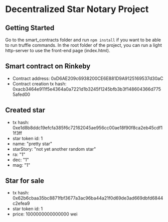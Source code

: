 # Decentralized Star Notary Project

## Getting Started
Go to the smart_contracts folder and run `npm install` if you want to be able to run truffle commands.
In the root folder of the project, you can run a light http-server to use the front-end page (index.html).

## Smart contract on Rinkeby
- Contract address: 0xD6AE209c6938200CE6E881D9A9125169537d30aC 
- Contract creation tx hash: 0xacb3464e911f5e4364a0a7221d1b3245f1245bfb3b3f148604366d7755afed00

## Created star
- tx hash: 0xe1d8b8ddc19efcfa385f6c72162045ae956cc00ae18f90f8ca2eb45cdf11f3ff
- star token id: 1
- name: "pretty star"
- starStory: "not yet another random star"
- ra: "1"
- dec: "1"
- mag: "1"

## Star for sale
- tx hash: 0x62b6cbaa35bc8871fbf3677a3ac96ba44a21f0d69de3ad669dbfd6844c2efea9
- star token id: 1
- price: 1000000000000000 wei